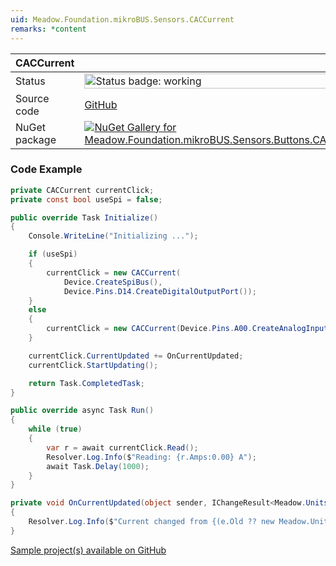 ```yaml
---
uid: Meadow.Foundation.mikroBUS.Sensors.CACCurrent
remarks: *content
---
```


| CACCurrent | |
|--------|--------|
| Status | <img src="https://img.shields.io/badge/Working-brightgreen" style="width: auto; height: -webkit-fill-available;" alt="Status badge: working" /> |
| Source code | [GitHub](https://github.com/WildernessLabs/Meadow.Foundation.MikroBus/tree/main/Source/CACCurrent) |
| NuGet package | <a href="https://www.nuget.org/packages/Meadow.Foundation.mikroBUS.Sensors.Buttons.CACCurrent/" target="_blank"><img src="https://img.shields.io/nuget/v/Meadow.Foundation.mikroBUS.Sensors.Buttons.CACCurrent.svg?label=Meadow.Foundation.mikroBUS.Sensors.Buttons.CACCurrent" alt="NuGet Gallery for Meadow.Foundation.mikroBUS.Sensors.Buttons.CACCurrent" /></a> |
### Code Example

```csharp
private CACCurrent currentClick;
private const bool useSpi = false;

public override Task Initialize()
{
    Console.WriteLine("Initializing ...");

    if (useSpi)
    {
        currentClick = new CACCurrent(
            Device.CreateSpiBus(),
            Device.Pins.D14.CreateDigitalOutputPort());
    }
    else
    {
        currentClick = new CACCurrent(Device.Pins.A00.CreateAnalogInputPort(5));
    }

    currentClick.CurrentUpdated += OnCurrentUpdated;
    currentClick.StartUpdating();

    return Task.CompletedTask;
}

public override async Task Run()
{
    while (true)
    {
        var r = await currentClick.Read();
        Resolver.Log.Info($"Reading: {r.Amps:0.00} A");
        await Task.Delay(1000);
    }
}

private void OnCurrentUpdated(object sender, IChangeResult<Meadow.Units.Current> e)
{
    Resolver.Log.Info($"Current changed from {(e.Old ?? new Meadow.Units.Current(0)).Amps}A to {e.New.Amps}A");
}

```

[Sample project(s) available on GitHub](https://github.com/WildernessLabs/Meadow.Foundation.MikroBus/tree/main/Source/CACCurrent/Sample/CACCurrent_Sample)


